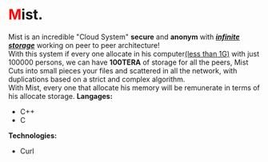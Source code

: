 # <span style="color:red;">M</span>ist.
Mist is an incredible "Cloud System" <b>secure</b> and <b>anonym</b> with <u><b><i>infinite storage</i></b></u> working on peer to peer architecture!<br> With this system if every one allocate in his computer<u>(less than 1G)</u> with just 100000 persons, we can have <b>100TERA</b> of storage for all the peers, Mist Cuts into small pieces your files and scattered in all the network, with duplications based on a strict and complex algorithm.<br>
With Mist, every one that allocate his memory will be remunerate in terms of his allocate storage.
<b>Langages:</b>
<ul>
  <li>C++</li>
  <li>C</li>
</ul>
<b>Technologies:</b>
<ul>
  <li>Curl</li>
</ul>

